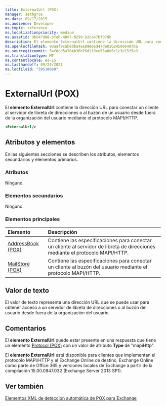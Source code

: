 ```yaml
---
title: ExternalUrl (POX)
manager: sethgros
ms.date: 09/17/2015
ms.audience: Developer
ms.topic: reference
ms.localizationpriority: medium
ms.assetid: 3b647d88-6feb-40d7-9299-b2ca47b707db
description: El elemento ExternalUrl contiene la dirección URL para conectar un cliente al servidor de libreta de direcciones o al buzón de un usuario desde fuera de la organización del usuario mediante el protocolo MAPI/HTTP.
ms.openlocfilehash: 90aaf9cabedba4ea89e0ed47da010245006407ba
ms.sourcegitcommit: 54f6cd5a704b36b76d110ee53a6d6c1c3e15f5a9
ms.translationtype: MT
ms.contentlocale: es-ES
ms.lasthandoff: 09/24/2021
ms.locfileid: "59510080"
---
```

# <a name="externalurl-pox"></a>ExternalUrl (POX)

El **elemento ExternalUrl** contiene la dirección URL para conectar un cliente al servidor de libreta de direcciones o al buzón de un usuario desde fuera de la organización del usuario mediante el protocolo MAPI/HTTP. 
  
```XML
<ExternalUrl/>
```

## <a name="attributes-and-elements"></a>Atributos y elementos

En las siguientes secciones se describen los atributos, elementos secundarios y elementos primarios.
  
### <a name="attributes"></a>Atributos

Ninguno.
  
### <a name="child-elements"></a>Elementos secundarios

Ninguno.
  
### <a name="parent-elements"></a>Elementos principales

|**Elemento**|**Descripción**|
|:-----|:-----|
|[AddressBook (POX)](addressbook-pox.md) <br/> |Contiene las especificaciones para conectar un cliente al servidor de libreta de direcciones mediante el protocolo MAPI/HTTP.  <br/> |
|[MailStore (POX)](mailstore-pox.md) <br/> |Contiene las especificaciones para conectar un cliente al buzón del usuario mediante el protocolo MAPI/HTTP.  <br/> |
   
## <a name="text-value"></a>Valor de texto

El valor de texto representa una dirección URL que se puede usar para obtener acceso a un servidor de libreta de direcciones o al buzón del usuario desde fuera de la organización del usuario.
  
## <a name="remarks"></a>Comentarios

El **elemento ExternalUrl** puede estar presente en una respuesta que tiene un elemento [Protocol (POX)](protocol-pox.md) con un valor de atributo **Type** de "mapiHttp". 
  
El **elemento ExternalUrl** está disponible para clientes que implementan el protocolo MAPI/HTTP y el Exchange Online de destino, Exchange Online como parte de Office 365 y versiones locales de Exchange a partir de la compilación 15.00.0847.032 (Exchange Server 2013 SP1). 
  
## <a name="see-also"></a>Ver también



[Elementos XML de detección automática de POX para Exchange](pox-autodiscover-xml-elements-for-exchange.md)

